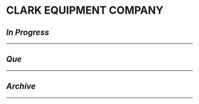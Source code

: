 # CLARK EQUIPMENT COMPANY

## *In Progress*

--------------------

## *Que*

-----------------------------------
## *Archive*

-----------------------------------

